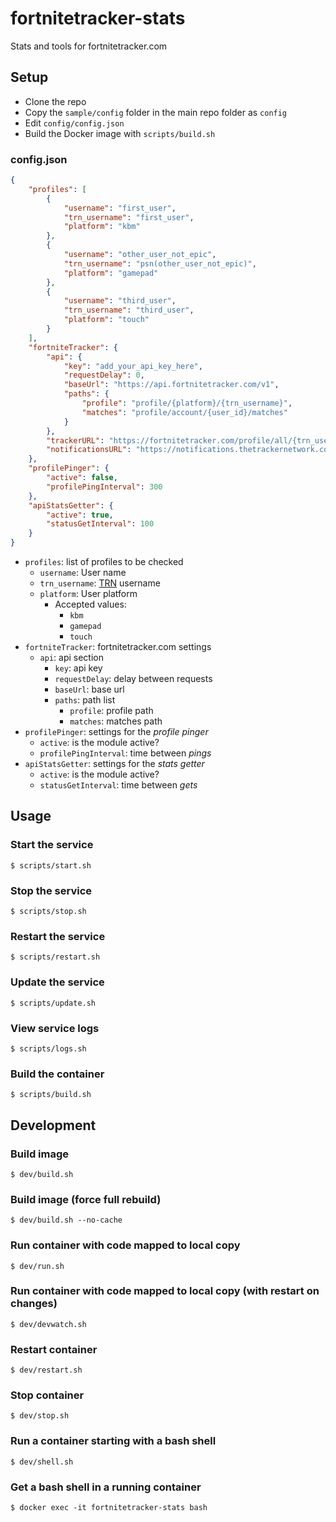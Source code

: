 # fortnitetracker-stats

Stats and tools for fortnitetracker.com

## Setup

* Clone the repo
* Copy the `sample/config` folder in the main repo folder as `config`
* Edit `config/config.json`
* Build the Docker image with `scripts/build.sh`

### config.json

```json
{
    "profiles": [
        {
            "username": "first_user",
            "trn_username": "first_user",
            "platform": "kbm"
        },
        {
            "username": "other_user_not_epic",
            "trn_username": "psn(other_user_not_epic)",
            "platform": "gamepad"
        },
        {
            "username": "third_user",
            "trn_username": "third_user",
            "platform": "touch"
        }
    ],
    "fortniteTracker": {
        "api": {
            "key": "add_your_api_key_here",
            "requestDelay": 0,
            "baseUrl": "https://api.fortnitetracker.com/v1",
            "paths": {
                "profile": "profile/{platform}/{trn_username}",
                "matches": "profile/account/{user_id}/matches"
            }
        },
        "trackerURL": "https://fortnitetracker.com/profile/all/{trn_username}/matches",
        "notificationsURL": "https://notifications.thetrackernetwork.com/api/notifications/?site=Fortnite&userName={public_ip}"
    },
    "profilePinger": {
        "active": false,
        "profilePingInterval": 300
    },
    "apiStatsGetter": {
        "active": true,
        "statusGetInterval": 100
    }
}
```

* `profiles`: list of profiles to be checked
    * `username`: User name
    * `trn_username`: [TRN](https://fortnitetracker.com/article/23/trn-rating-you) username
    * `platform`: User platform
        * Accepted values:
            * `kbm`
            * `gamepad`
            * `touch`
* `fortniteTracker`: fortnitetracker.com settings
    * `api`: api section
        * `key`: api key
        * `requestDelay`: delay between requests
        * `baseUrl`: base url
        * `paths`: path list
            * `profile`: profile path
            * `matches`: matches path
* `profilePinger`: settings for the _profile pinger_
    * `active`: is the module active?
    * `profilePingInterval`: time between _pings_
* `apiStatsGetter`: settings for the _stats getter_
    * `active`: is the module active?
    * `statusGetInterval`: time between _gets_


## Usage

### Start the service
```
$ scripts/start.sh
```

### Stop the service
```
$ scripts/stop.sh
```

### Restart the service
```
$ scripts/restart.sh
```

### Update the service
```
$ scripts/update.sh
```

### View service logs
```
$ scripts/logs.sh
```

### Build the container
```
$ scripts/build.sh
```


## Development

### Build image
```
$ dev/build.sh
```

### Build image (force full rebuild)
```
$ dev/build.sh --no-cache
```

### Run container with code mapped to local copy
```
$ dev/run.sh
```

### Run container with code mapped to local copy (with restart on changes)
```
$ dev/devwatch.sh
```

### Restart container
```
$ dev/restart.sh
```

### Stop container
```
$ dev/stop.sh
```

### Run a container starting with a bash shell
```
$ dev/shell.sh
```

### Get a bash shell in a running container
```
$ docker exec -it fortnitetracker-stats bash
```
